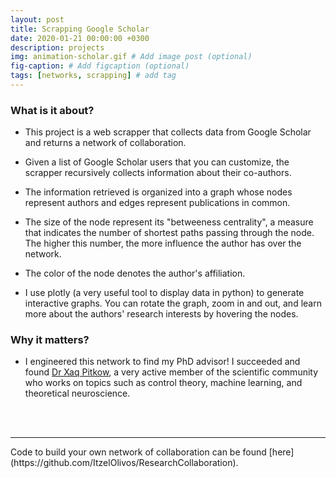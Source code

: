 ```yaml
---
layout: post
title: Scrapping Google Scholar
date: 2020-01-21 00:00:00 +0300
description: projects
img: animation-scholar.gif # Add image post (optional)
fig-caption: # Add figcaption (optional)
tags: [networks, scrapping] # add tag
---
```

### What is it about?

* This project is a web scrapper that collects data from Google Scholar and returns a network of collaboration. 

* Given a list of Google Scholar users that you can customize, the scrapper recursively collects information about their co-authors.

* The information retrieved is organized into a graph whose nodes represent authors and edges represent publications in common. 

* The size of the node represent its "betweeness centrality", a measure that indicates the number of shortest paths passing through the node. The higher this number, the more influence the author has over the network.

* The color of the node denotes the author's affiliation.

* I use plotly (a very useful tool to display data in python) to generate interactive graphs. You can rotate the graph, zoom in and out, and learn more about the authors' research interests by hovering the nodes. 

### Why it matters?

* I engineered this network to find my PhD advisor! I succeeded and found [Dr Xaq Pitkow](https://xaqlab.com/), a very active member of the scientific community who works on topics such as control theory, machine learning, and theoretical neuroscience. 

<br>
<br>
<hr />
Code to build your own network of collaboration can be found [here](https://github.com/ItzelOlivos/ResearchCollaboration).